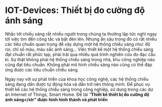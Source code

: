 <h1>IOT-Devices: Thiết bị đo cường độ ánh sáng </h1>

Nhắc tới chiếu sáng rất nhiều người trong chúng ta thường lập tức nghĩ ngay tới việc tìm đến công tắc và bật đèn lên. Nhưng ẩn sâu trong đó có rất nhiều các tiêu chuẩn quan trọng để xây dựng một hệ thống chiếu sáng như: độ rọi, chỉ số màu, màu sắc ánh sáng,.. Việc thiết kế một hệ thống chiếu sáng đạt chuẩn rất phức tạp, phải trải qua nhiều quá trình nghiên cứu đo đạc cầu kì. Sự thật không phải hệ thống chiếu sáng trong nhà, khu công nghiệp nào cũng đạt tiêu chuẩn. Không phải mô hình chiếu sáng nào cũng có thể đáp ứng được các tiêu chuẩn chiếu sáng.

Ngày nay với sự phát triển của khoa học công nghệ, các hệ thống chiếu sáng đang dần được tự động hóa và dần trở nên thông minh. Để phục vụ thiết kế các hệ thống chiếu sáng trong công nghiệp, sử dụng trong các dự án Internet of Things, Smart Home. Đề tài “<strong>Thiết kế thiết bị đo cường độ ánh sáng</str” được hình hình thành và phát triển
